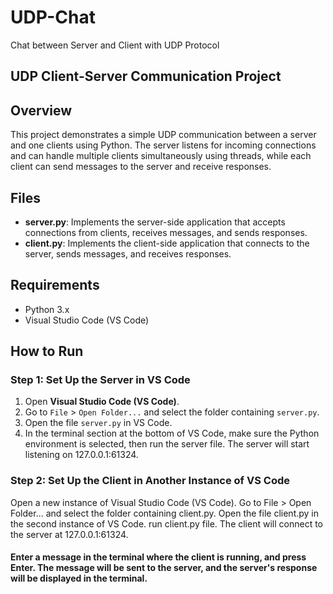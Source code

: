 # UDP-Chat
Chat between Server and Client with UDP Protocol 

## UDP Client-Server Communication Project

## Overview
This project demonstrates a simple UDP communication between a server and one clients using Python. The server listens for incoming connections and can handle multiple clients simultaneously using threads, while each client can send messages to the server and receive responses.

## Files
- **server.py**: Implements the server-side application that accepts connections from clients, receives messages, and sends responses.
- **client.py**: Implements the client-side application that connects to the server, sends messages, and receives responses.

## Requirements
- Python 3.x
- Visual Studio Code (VS Code)

## How to Run

### Step 1: Set Up the Server in VS Code
1. Open **Visual Studio Code (VS Code)**.
2. Go to `File` > `Open Folder...` and select the folder containing `server.py`.
3. Open the file `server.py` in VS Code.
4. In the terminal section at the bottom of VS Code, make sure the Python environment is selected, then run the server file.
The server will start listening on 127.0.0.1:61324.

### Step 2: Set Up the Client in Another Instance of VS Code
Open a new instance of Visual Studio Code (VS Code).
Go to File > Open Folder... and select the folder containing client.py.
Open the file client.py in the second instance of VS Code.
run client.py file.
The client will connect to the server at 127.0.0.1:61324.

#### Enter a message in the terminal where the client is running, and press Enter. The message will be sent to the server, and the server's response will be displayed in the terminal.
